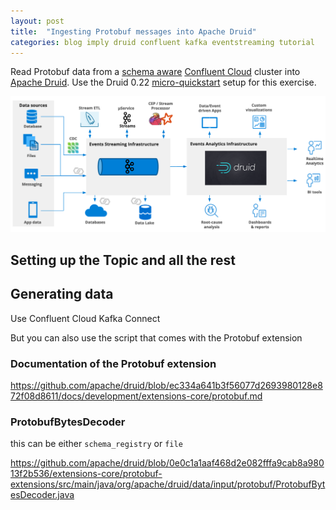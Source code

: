 ```yaml
---
layout: post
title:  "Ingesting Protobuf messages into Apache Druid"
categories: blog imply druid confluent kafka eventstreaming tutorial
---
```


Read Protobuf data from a [schema aware](https://docs.confluent.io/cloud/current/sr/schemas-manage.html) [Confluent Cloud](https://confluent.cloud) cluster into [Apache Druid](https://druid.apache.org/). Use the Druid 0.22 [micro-quickstart](https://druid.apache.org/docs/latest/tutorials/index.html) setup for this exercise.

![Streaming analytics architecture](/assets/2021-10-19-0-architecture.png)

## Setting up the Topic and all the rest

## Generating data

Use Confluent Cloud Kafka Connect

But you can also use the script that comes with the Protobuf extension

### Documentation of the Protobuf extension

https://github.com/apache/druid/blob/ec334a641b3f56077d2693980128e872f08d8611/docs/development/extensions-core/protobuf.md

### ProtobufBytesDecoder

this can be either `schema_registry` or `file`

https://github.com/apache/druid/blob/0e0c1a1aaf468d2e082fffa9cab8a98013f2b536/extensions-core/protobuf-extensions/src/main/java/org/apache/druid/data/input/protobuf/ProtobufBytesDecoder.java
